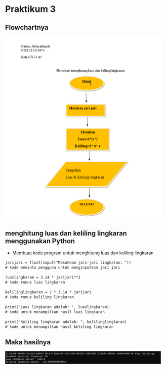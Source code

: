 # Praktikum 3

## Flowchartnya 

![Alt text](image-1.png)

## menghitung luas dan keliling lingkaran menggunakan Python

* Membuat kode program untuk
menghitung luas dan keliling
lingkaran

```
jarijari = float(input("Masukkan jari-jari lingkaran: ")) 
# kode meminta pengguna untuk menginputkan jari jari

luaslingkaran = 3.14 * jarijari**2  
# kode rumus luas lingkaran

kelilinglingkaran = 2 * 3.14 * jarijari 
# kode rumus keliling lingkaran

print("Luas lingkaran adalah: ", luaslingkaran)
# kode untuk menampilkan hasil luas lingkaran

print("Keliling lingkaran adalah: ", kelilinglingkaran)
# kode untuk menampilkan hasil keliling lingkaran
```
## Maka hasilnya
![Alt text](image.png)

